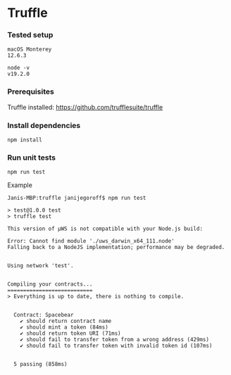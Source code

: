 # Truffle

### Tested setup

```
macOS Monterey
12.6.3
```
```
node -v
v19.2.0
```

### Prerequisites

Truffle installed: https://github.com/trufflesuite/truffle

### Install dependencies

```
npm install
```

### Run unit tests

```
npm run test
```
Example
```
Janis-MBP:truffle janijegoroff$ npm run test

> test@1.0.0 test
> truffle test

This version of µWS is not compatible with your Node.js build:

Error: Cannot find module './uws_darwin_x64_111.node'
Falling back to a NodeJS implementation; performance may be degraded.


Using network 'test'.


Compiling your contracts...
===========================
> Everything is up to date, there is nothing to compile.


  Contract: Spacebear
    ✔ should return contract name
    ✔ should mint a token (84ms)
    ✔ should return token URI (71ms)
    ✔ should fail to transfer token from a wrong address (429ms)
    ✔ should fail to transfer token with invalid token id (107ms)


  5 passing (858ms)
```
